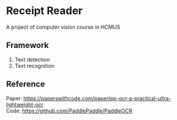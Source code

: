 # Receipt Reader 
A project of computer vision course in HCMUS  
## Framework
1. Text detection
2. Text recognition
## Reference
Paper: https://paperswithcode.com/paper/pp-ocr-a-practical-ultra-lightweight-ocr  
Code: https://github.com/PaddlePaddle/PaddleOCR
